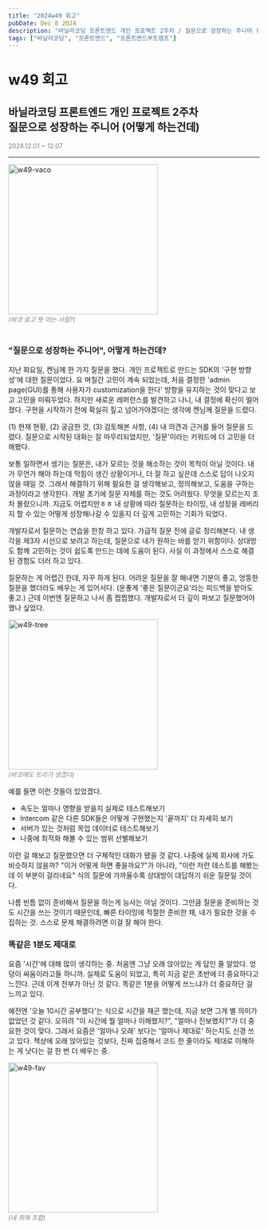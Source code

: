 ```yaml
---
title: "2024w49 회고"
pubDate: Dec 8 2024
description: "바닐라코딩 프론트엔드 개인 프로젝트 2주차 / 질문으로 성장하는 주니어 (어떻게 하는건데)"
tags: ["바닐라코딩", "프론트엔드", "프론트엔드부트캠프"]
---
```


# w49 회고
## 바닐라코딩 프론트엔드 개인 프로젝트 2주차 <br> 질문으로 성장하는 주니어 (어떻게 하는건데)
<div style="color: gray; font-size: 0.9em;">2024.12.01 ~ 12.07</div>

---

<img src="/assets/img/w49-vaco.png" width="300" alt="w49-vaco">
<div style="color: gray; font-style: italic; font-size: 0.9em;">(바코 로고 뜻 아는 사람?)</div>

<br>

### "질문으로 성장하는 주니어", 어떻게 하는건데?

지난 화요일, 켄님께 한 가지 질문을 했다. 개인 프로젝트로 만드는 SDK의 '구현 방향성'에 대한 질문이었다. 요 며칠간 고민이 계속 되었는데, 처음 결정한 'admin page(GUI)를 통해 사용자가 customization을 한다' 방향을 유지하는 것이 맞다고 보고 고민을 미뤄두었다. 하지만 새로운 레퍼런스를 발견하고 나니, 내 결정에 확신이 떨어졌다. 구현을 시작하기 전에 확실히 짚고 넘어가야겠다는 생각에 켄님께 질문을 드렸다.

(1) 현재 현황, (2) 궁금한 것, (3) 검토해본 사항, (4) 내 의견과 근거를 들어 질문을 드렸다. 질문으로 시작된 대화는 잘 마무리되었지만, '질문'이라는 키워드에 더 고민을 더 해봤다.

보통 일하면서 생기는 질문은, 내가 모르는 것을 해소하는 것이 목적이 아닐 것이다. 내가 무언가 해야 하는데 막힘이 생긴 상황이거나, 더 잘 하고 싶은데 스스로 답이 나오지 않을 때일 것. 그래서 해결하기 위해 필요한 걸 생각해보고, 정의해보고, 도움을 구하는 과정이라고 생각한다. 개발 초기에 질문 자체를 하는 것도 어려웠다. 무엇을 모르는지 조차 몰랐으니까. 지금도 어렵지만ㅎㅎ 내 상황에 따라 질문하는 타이밍,
내 성장을 레버리지 할 수 있는 어떻게 성장해나갈 수 있을지 더 깊게 고민하는 기회가 되었다.

개발자로서 질문하는 연습을 한창 하고 있다. 가급적 질문 전에 글로 정리해본다. 내 생각을 제3자 시선으로 보려고 하는데, 질문으로 내가 원하는 바를 얻기 위함이다. 상대방도 함께 고민하는 것이 쉽도록 만드는 데에 도움이 된다. 사실 이 과정에서 스스로 해결된 경험도 더러 하고 있다.

질문하는 게 어렵긴 한데, 자꾸 하게 된다. 어려운 질문을 잘 해내면 기분이 좋고, 엉뚱한 질문을 했더라도 배우는 게 있어서다. (운좋게 '좋은 질문이군요'라는 피드백을 받아도 좋고.) 근데 이번엔 질문하고 나서 좀 찝찝했다. 개발자로서 더 깊이 파보고 질문했어야 했나 싶었다.

<img src="/assets/img/w49-tree.png" width="300" alt="w49-tree">
<div style="color: gray; font-style: italic; font-size: 0.9em;">(바코에도 트리가 생겼다)</div>

예를 들면 이런 것들이 있었겠다.
- 속도는 얼마나 영향을 받을지 실제로 테스트해보기
- Intercom 같은 다른 SDK들은 어떻게 구현했는지 '끝까지' 더 자세히 보기
- 서버가 있는 것처럼 목업 데이터로 테스트해보기
- 나중에 최적화 해볼 수 있는 범위 선별해보기

이런 걸 해보고 질문했으면 더 구체적인 대화가 됐을 것 같다. 나중에 실제 회사에 가도 비슷하지 않을까? "이거 어떻게 하면 좋을까요?"가 아니라, "이런 저런 테스트를 해봤는데 이 부분이 걸리네요" 식의 질문에 가까울수록 상대방이 대답하기 쉬운 질문일 것이다.

나름 빈틈 없이 준비해서 질문을 하는게 능사는 아닐 것이다. 그만큼 질문을 준비하는 것도 시간을 쓰는 것이기 때문인데, 빠른 타이밍에 적절한 준비한 채, 내가 필요한 것을 수집하는 것. 스스로 문제 해결하려면 이걸 잘 해야 한다.

### 똑같은 1분도 제대로

요즘 '시간'에 대해 많이 생각하는 중. 처음엔 그냥 오래 앉아있는 게 답인 줄 알았다. 엉덩이 싸움이라고들 하니까. 실제로 도움이 되었고, 특히 지금 같은 초반에 더 중요하다고 느낀다. 근데 이게 전부가 아닌 것 같다. 똑같은 1분을 어떻게 쓰느냐가 더 중요하단 걸 느끼고 있다.

예전엔 '오늘 10시간 공부했다'는 식으로 시간을 재곤 했는데, 지금 보면 그게 별 의미가 없었던 것 같다. 오히려 "이 시간에 뭘 얼마나 이해했지?", "얼마나 진보했지?"가 더 중요한 것이 맞다. 그래서 요즘은 '얼마나 오래' 보다는 '얼마나 제대로' 하는지도 신경 쓰고 있다. 책상에 오래 앉아있는 것보다, 진짜 집중해서 코드 한 줄이라도 제대로 이해하는 게 낫다는 걸 한 번 더 배우는 중.

<img src="/assets/img/w49-fav.png" width="300" alt="w49-fav">
<div style="color: gray; font-style: italic; font-size: 0.9em;">(내 최애 조합)</div>

<br>
